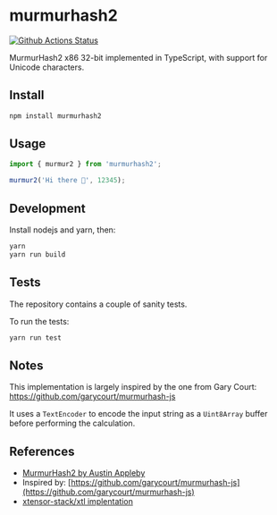 # murmurhash2

[![Github Actions Status](https://github.com/jtpio/murmurhash2/workflows/Build/badge.svg)](https://github.com/jtpio/murmurhash2/actions)

MurmurHash2 x86 32-bit implemented in TypeScript, with support for Unicode characters.

## Install

```bash
npm install murmurhash2
```

## Usage

```typescript
import { murmur2 } from 'murmurhash2';

murmur2('Hi there 👋', 12345);
```

## Development

Install nodejs and yarn, then:

```bash
yarn
yarn run build
```

## Tests

The repository contains a couple of sanity tests.

To run the tests:

```bash
yarn run test
```

## Notes

This implementation is largely inspired by the one from Gary Court: https://github.com/garycourt/murmurhash-js

It uses a `TextEncoder` to encode the input string as a `Uint8Array` buffer before performing the calculation.

## References

- [MurmurHash2 by Austin Appleby](https://github.com/aappleby/smhasher/blob/master/src/MurmurHash2.cpp)
- Inspired by: [https://github.com/garycourt/murmurhash-js](https://github.com/garycourt/murmurhash-js)
- [xtensor-stack/xtl implentation](https://github.com/xtensor-stack/xtl/blob/7d41f768787ee6405e3f1b1056e04f6fbd43f8cd/include/xtl/xhash.hpp#L47)

